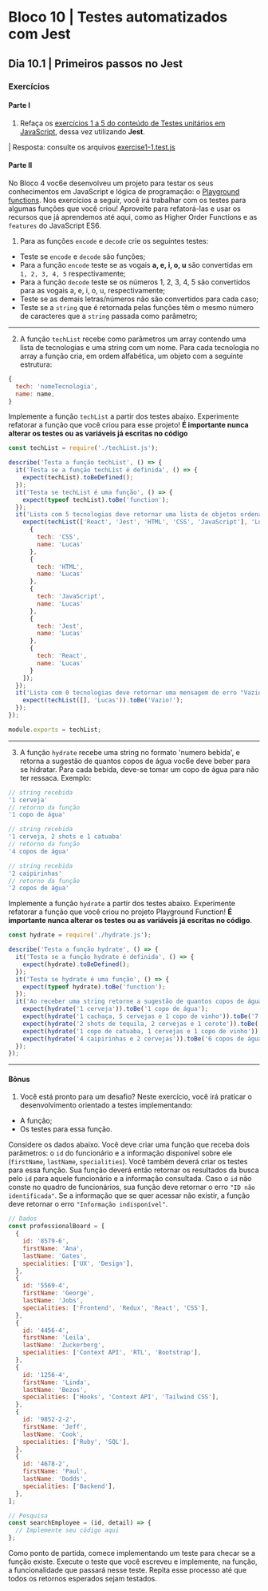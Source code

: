 # Bloco 10 | Testes automatizados com Jest

## Dia 10.1 | Primeiros passos no Jest

### Exercícios

#### Parte I
1. Refaça os [exercícios 1 a 5 do conteúdo de Testes unitários em JavaScript](../../bloco_07/7.3), dessa vez utilizando **Jest**.

| Resposta: consulte os arquivos [exercise1-1.test.js](exercise1-1.test.js)

#### Parte II
No Bloco 4 voc6e desenvolveu um projeto para testar os seus conhecimentos em JavaScript e lógica de programação: o [Playground functions](../../bloco_04/4.5). Nos exercícios a seguir, você irá trabalhar com os testes para algumas funções que você criou! Aproveite para refatorá-las e usar os recursos que já aprendemos até aqui, como as Higher Order Functions e as `features` do JavaScript ES6.
1. Para as funções `encode` e `decode` crie os seguintes testes:
- Teste se `encode` e `decode` são funções;
- Para a função `encode` teste se as vogais **a, e, i, o, u** são convertidas em `1, 2, 3, 4, 5` respectivamente;
- Para a função `decode` teste se os números 1, 2, 3, 4, 5 são convertidos para as vogais a, e, i, o, u, respectivamente;
- Teste se as demais letras/números não são convertidos para cada caso;
- Teste se a `string` que é retornada pelas funções têm o mesmo número de caracteres que a `string` passada como parâmetro;

---
2. A função `techList` recebe como parâmetros um array contendo uma lista de tecnologias e uma string com um nome. Para cada tecnologia no array a função cria, em ordem alfabética, um objeto com a seguinte estrutura:
```javascript
{
  tech: 'nomeTecnologia',
  name: name,
}
```
Implemente a função `techList` a partir dos testes abaixo. Experimente refatorar a função que você criou para esse projeto! **É importante nunca alterar os testes ou as variáveis já escritas no código**
```javascript
const techList = require('./techList.js');

describe('Testa a função techList', () => {
  it('Testa se a função techList é definida', () => {
    expect(techList).toBeDefined();
  });
  it('Testa se techList é uma função', () => {
    expect(typeof techList).toBe('function');
  });
  it('Lista com 5 tecnologias deve retornar uma lista de objetos ordenados', () => {
    expect(techList(['React', 'Jest', 'HTML', 'CSS', 'JavaScript'], 'Lucas')).toEqual([
      {
        tech: 'CSS',
        name: 'Lucas'
      },
      {
        tech: 'HTML',
        name: 'Lucas'
      },
      {
        tech: 'JavaScript',
        name: 'Lucas'
      },
      {
        tech: 'Jest',
        name: 'Lucas'
      },
      {
        tech: 'React',
        name: 'Lucas'
      }
    ]);
  });
  it('Lista com 0 tecnologias deve retornar uma mensagem de erro "Vazio!"', () => {
    expect(techList([], 'Lucas')).toBe('Vazio!');
  });
});

module.exports = techList;
```

---
3. A função `hydrate` recebe uma string no formato 'numero bebida', e retorna a sugestão de quantos copos de água voc6e deve beber para se hidratar. Para cada bebida, deve-se tomar um copo de água para não ter ressaca. Exemplo:
```javascript
// string recebida
'1 cerveja'
// retorno da função
'1 copo de água'

// string recebida
'1 cerveja, 2 shots e 1 catuaba'
// retorno da função
'4 copos de água'

// string recebida
'2 caipirinhas'
// retorno da função
'2 copos de água'
```

Implemente a função `hydrate` a partir dos testes abaixo. Experimente refatorar a função que você criou no projeto Playground Function! **É importante nunca alterar os testes ou as variáveis já escritas no código**.

```javascript
const hydrate = require('./hydrate.js');

describe('Testa a função hydrate', () => {
  it('Testa se a função hydrate é definida', () => {
    expect(hydrate).toBeDefined();
  });
  it('Testa se hydrate é uma função', () => {
    expect(typeof hydrate).toBe('function');
  });
  it('Ao receber uma string retorne a sugestão de quantos copos de água deve-se beber', () => {
    expect(hydrate('1 cerveja')).toBe('1 copo de água');
    expect(hydrate('1 cachaça, 5 cervejas e 1 copo de vinho')).toBe('7 copos de água');
    expect(hydrate('2 shots de tequila, 2 cervejas e 1 corote')).toBe('5 copos de água');
    expect(hydrate('1 copo de catuaba, 1 cervejas e 1 copo de vinho')).toBe('3 copos de água');
    expect(hydrate('4 caipirinhas e 2 cervejas')).toBe('6 copos de água');
  });
});
```

---
#### Bônus
1. Você está pronto para um desafio? Neste exercício, você irá praticar o desenvolvimento orientado a testes implementando:
- A função;
- Os testes para essa função.

Considere os dados abaixo. Você deve criar uma função que receba dois parâmetros: o `id` do funcionário e a informação disponível sobre ele (`firstName`, `lastName`, `specialities`). Você também deverá criar os testes para essa função. Sua função deverá então retornar os resultados da busca pelo `id` para aquele funcionário e a informação consultada. Caso o `id` não conste no quadro de funcionários, sua função deve retornar o erro `"ID não identificada"`. Se a informação que se quer acessar não existir, a função deve retornar o erro `"Informação indisponível"`.
```javascript
// Dados
const professionalBoard = [
  {
    id: '8579-6',
    firstName: 'Ana',
    lastName: 'Gates',
    specialities: ['UX', 'Design'],
  },
  {
    id: '5569-4',
    firstName: 'George',
    lastName: 'Jobs',
    specialities: ['Frontend', 'Redux', 'React', 'CSS'],
  },
  {
    id: '4456-4',
    firstName: 'Leila',
    lastName: 'Zuckerberg',
    specialities: ['Context API', 'RTL', 'Bootstrap'],
  },
  {
    id: '1256-4',
    firstName: 'Linda',
    lastName: 'Bezos',
    specialities: ['Hooks', 'Context API', 'Tailwind CSS'],
  },
  {
    id: '9852-2-2',
    firstName: 'Jeff',
    lastName: 'Cook',
    specialities: ['Ruby', 'SQL'],
  },
  {
    id: '4678-2',
    firstName: 'Paul',
    lastName: 'Dodds',
    specialities: ['Backend'],
  },
];

// Pesquisa
const searchEmployee = (id, detail) => {
  // Implemente seu código aqui
};
```

Como ponto de partida, comece implementando um teste para checar se a função existe. Execute o teste que você escreveu e implemente, na função, a funcionalidade que passará nesse teste. Repita esse processo até que todos os retornos esperados sejam testados.